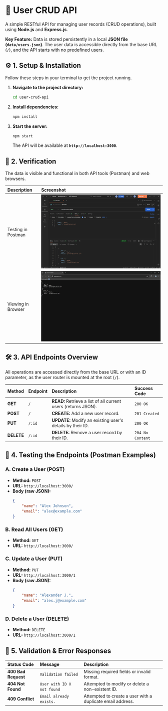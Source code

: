 # 👤 User CRUD API 

A simple RESTful API for managing user records (CRUD operations), built using **Node.js** and **Express.js**.

**Key Feature:** Data is stored persistently in a local **JSON file (`data/users.json`)**. The user data is accessible directly from the base URL (`/`), and the API starts with no predefined users.

## ⚙️ 1. Setup & Installation

Follow these steps in your terminal to get the project running.

1.  **Navigate to the project directory:**
    ```bash
    cd user-crud-api
    ```

2.  **Install dependencies:**
    ```bash
    npm install
    ```

3.  **Start the server:**
    ```bash
    npm start
    ```
    The API will be available at **`http://localhost:3000`**.

## 🚀 2. Verification

The data is visible and functional in both API tools (Postman) and web browsers.

| Description | Screenshot |
| :--- | :--- |
| Testing in Postman  | ![Postman GET Request](./images/image_6ebcbb.jpg) |
| Viewing in Browser  | ![Browser JSON Output](./images/image_6ebc85.png) |

## 🛠️ 3. API Endpoints Overview

All operations are accessed directly from the base URL or with an ID parameter, as the user router is mounted at the root (`/`).

| Method | Endpoint | Description | Success Code |
| :--- | :--- | :--- | :--- |
| **GET** | `/` | **READ:** Retrieve a list of all current users (returns JSON). | `200 OK` |
| **POST** | `/` | **CREATE:** Add a new user record. | `201 Created` |
| **PUT** | `/:id` | **UPDATE:** Modify an existing user's details by their ID. | `200 OK` |
| **DELETE** | `/:id` | **DELETE:** Remove a user record by their ID. | `204 No Content` |

## 🧪 4. Testing the Endpoints (Postman Examples)

### A. Create a User (POST)

* **Method:** `POST`
* **URL:** `http://localhost:3000/`
* **Body (raw JSON):**
    ```json
    {
        "name": "Alex Johnson",
        "email": "alex@example.com"
    }
    ```

### B. Read All Users (GET)

* **Method:** `GET`
* **URL:** `http://localhost:3000/`

### C. Update a User (PUT)

* **Method:** `PUT`
* **URL:** `http://localhost:3000/1`
* **Body (raw JSON):**
    ```json
    {
        "name": "Alexander J.",
        "email": "alex.j@example.com"
    }
    ```

### D. Delete a User (DELETE)

* **Method:** `DELETE`
* **URL:** `http://localhost:3000/1`

## 🛑 5. Validation & Error Responses

| Status Code | Message | Description |
| :--- | :--- | :--- |
| **400 Bad Request** | `Validation failed` | Missing required fields or invalid format. |
| **404 Not Found** | `User with ID X not found` | Attempted to modify or delete a non-existent ID. |
| **409 Conflict** | `Email already exists.` | Attempted to create a user with a duplicate email address. |